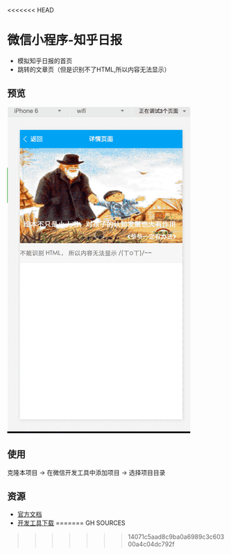 <<<<<<< HEAD
# 微信小程序-知乎日报

* 模拟知乎日报的首页
* 跳转的文章页（但是识别不了HTML,所以内容无法显示）

## 预览

![](images/zhihu.gif)

## 使用

克隆本项目 -> 在微信开发工具中添加项目 -> 选择项目目录

## 资源

* [官方文档](https://mp.weixin.qq.com/debug/wxadoc/dev/?t=1474644083132)
* [开发工具下载](https://mp.weixin.qq.com/debug/wxadoc/dev/devtools/download.html?t=1474644089359)
=======
GH SOURCES
>>>>>>> 14071c5aad8c9ba0a6989c3c60300a4c04dc792f
